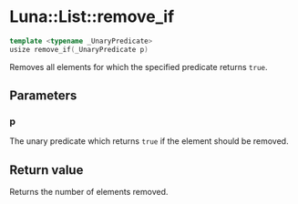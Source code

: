 # Luna::List::remove_if

```c++
template <typename _UnaryPredicate>
usize remove_if(_UnaryPredicate p)
```

Removes all elements for which the specified predicate returns `true`. 



## Parameters
### p
The unary predicate which returns `​true` if the element should be removed. 

## Return value
Returns the number of elements removed. 

